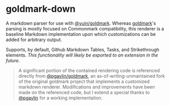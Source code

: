# goldmark-down

A markdown parser for use with [@yuin/goldmark](https://github.com/yuin/goldmark). Whereas [goldmark](https://github.com/yuin/goldmark)'s parsing is mostly focused on Commonmark compatibility, this renderer is a baseline Markdown implementation upon which customizations can be added for arbitrary output.

Supports, by default, Github Markdown Tables, Tasks, and Strikethrough elements. *This functionality will likely be exported to an extension in the future.*

> A significant portion of the contained rendering code is referenced directly from [@pgavlin/goldmark](https://github.com/pgavlin/goldmark), an as-of-writing-unmaintained fork of the original goldmark project that implements a customized markdown renderer. Modifications and improvements have been made on the referenced code, but I extend a special thanks to [@pgavlin](https://github.com/pgavlin/goldmark) for a working implementation.
